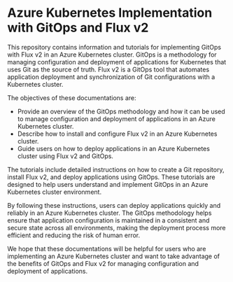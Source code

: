 
# Azure Kubernetes Implementation with GitOps and Flux v2

This repository contains information and tutorials for implementing GitOps with Flux v2 in an Azure Kubernetes cluster. GitOps is a methodology for managing configuration and deployment of applications for Kubernetes that uses Git as the source of truth. Flux v2 is a GitOps tool that automates application deployment and synchronization of Git configurations with a Kubernetes cluster.

The objectives of these documentations are:

-   Provide an overview of the GitOps methodology and how it can be used to manage configuration and deployment of applications in an Azure Kubernetes cluster.
-   Describe how to install and configure Flux v2 in an Azure Kubernetes cluster.
-   Guide users on how to deploy applications in an Azure Kubernetes cluster using Flux v2 and GitOps.

The tutorials include detailed instructions on how to create a Git repository, install Flux v2, and deploy applications using GitOps. These tutorials are designed to help users understand and implement GitOps in an Azure Kubernetes cluster environment.

By following these instructions, users can deploy applications quickly and reliably in an Azure Kubernetes cluster. The GitOps methodology helps ensure that application configuration is maintained in a consistent and secure state across all environments, making the deployment process more efficient and reducing the risk of human error.

We hope that these documentations will be helpful for users who are implementing an Azure Kubernetes cluster and want to take advantage of the benefits of GitOps and Flux v2 for managing configuration and deployment of applications.
